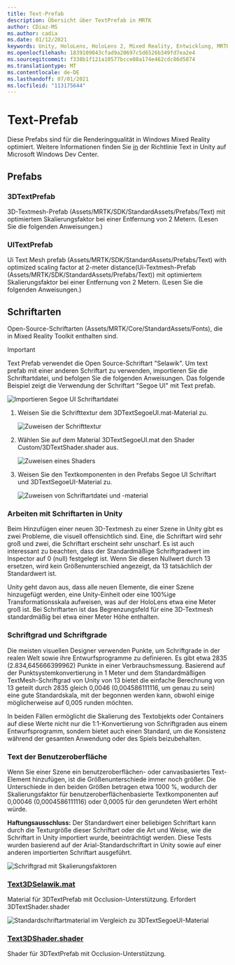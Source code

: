 ```yaml
---
title: Text-Prefab
description: Übersicht über TextPrefab in MRTK
author: CDiaz-MS
ms.author: cadia
ms.date: 01/12/2021
keywords: Unity, HoloLens, HoloLens 2, Mixed Reality, Entwicklung, MRTK, TMP,
ms.openlocfilehash: 1839109043cfad9a20697c5d6526b349fd7ea2e4
ms.sourcegitcommit: f338b1f121a10577bcce08a174e462cdc86d5874
ms.translationtype: MT
ms.contentlocale: de-DE
ms.lasthandoff: 07/01/2021
ms.locfileid: "113175644"
---
```

# <a name="text-prefab"></a>Text-Prefab

Diese Prefabs sind für die Renderingqualität in Windows Mixed Reality optimiert. Weitere Informationen finden Sie [in](/windows/mixed-reality/text-in-unity) der Richtlinie Text in Unity auf Microsoft Windows Dev Center.

## <a name="prefabs"></a>Prefabs

### <a name="3dtextprefab"></a>3DTextPrefab

3D-Textmesh-Prefab (Assets/MRTK/SDK/StandardAssets/Prefabs/Text) mit optimiertem Skalierungsfaktor bei einer Entfernung von 2 Metern. (Lesen Sie die folgenden Anweisungen.)

### <a name="uitextprefab"></a>UITextPrefab

Ui Text Mesh prefab (Assets/MRTK/SDK/StandardAssets/Prefabs/Text) with optimized scaling factor at 2-meter distance(Ui-Textmesh-Prefab (Assets/MRTK/SDK/StandardAssets/Prefabs/Text)) mit optimiertem Skalierungsfaktor bei einer Entfernung von 2 Metern. (Lesen Sie die folgenden Anweisungen.)

## <a name="fonts"></a>Schriftarten

Open-Source-Schriftarten (Assets/MRTK/Core/StandardAssets/Fonts), die in Mixed Reality Toolkit enthalten sind.

> [!IMPORTANT]
> Text Prefab verwendet die Open Source-Schriftart "Selawik". Um text prefab mit einer anderen Schriftart zu verwenden, importieren Sie die Schriftartdatei, und befolgen Sie die folgenden Anweisungen. Das folgende Beispiel zeigt die Verwendung der Schriftart "Segoe UI" mit Text prefab.

![Importieren Segoe UI Schriftartdatei](../images/text-prefab/TextPrefabInstructions01.png)

1. Weisen Sie die Schrifttextur dem 3DTextSegoeUI.mat-Material zu.

    ![Zuweisen der Schrifttextur](../images/text-prefab/TextPrefabInstructions02.png)

1. Wählen Sie auf dem Material 3DTextSegoeUI.mat den Shader Custom/3DTextShader.shader aus.

    ![Zuweisen eines Shaders](../images/text-prefab/TextPrefabInstructions03.png)

1. Weisen Sie den Textkomponenten in den Prefabs Segoe UI Schriftart und 3DTextSegoeUI-Material zu.

    ![Zuweisen von Schriftartdatei und -material](../images/text-prefab/TextPrefabInstructions04.png)

### <a name="working-with-fonts-in-unity"></a>Arbeiten mit Schriftarten in Unity

Beim Hinzufügen einer neuen 3D-Textmesh zu einer Szene in Unity gibt es zwei Probleme, die visuell offensichtlich sind. Eine, die Schriftart wird sehr groß und zwei, die Schriftart erscheint sehr unscharf. Es ist auch interessant zu beachten, dass der Standardmäßige Schriftgradwert im Inspector auf 0 (null) festgelegt ist. Wenn Sie diesen Nullwert durch 13 ersetzen, wird kein Größenunterschied angezeigt, da 13 tatsächlich der Standardwert ist.

Unity geht davon aus, dass alle neuen Elemente, die einer Szene hinzugefügt werden, eine Unity-Einheit oder eine 100%ige Transformationsskala aufweisen, was auf der HoloLens etwa eine Meter groß ist. Bei Schriftarten ist das Begrenzungsfeld für eine 3D-Textmesh standardmäßig bei etwa einer Meter Höhe enthalten.

### <a name="font-scale-and-font-sizes"></a>Schriftgrad und Schriftgrade

Die meisten visuellen Designer verwenden Punkte, um Schriftgrade in der realen Welt sowie ihre Entwurfsprogramme zu definieren. Es gibt etwa 2835 (2.834,645666399962) Punkte in einer Verbrauchsmessung. Basierend auf der Punktsystemkonvertierung in 1 Meter und dem Standardmäßigen TextMesh-Schriftgrad von Unity von 13 bietet die einfache Berechnung von 13 geteilt durch 2835 gleich 0,0046 (0,004586111116, um genau zu sein) eine gute Standardskala, mit der begonnen werden kann, obwohl einige möglicherweise auf 0,005 runden möchten.

In beiden Fällen ermöglicht die Skalierung des Textobjekts oder Containers auf diese Werte nicht nur die 1:1-Konvertierung von Schriftgraden aus einem Entwurfsprogramm, sondern bietet auch einen Standard, um die Konsistenz während der gesamten Anwendung oder des Spiels beizubehalten.

### <a name="ui-text"></a>Text der Benutzeroberfläche

Wenn Sie einer Szene ein benutzeroberflächen- oder canvasbasiertes Text-Element hinzufügen, ist die Größenunterschiede immer noch größer. Die Unterschiede in den beiden Größen betragen etwa 1000 %, wodurch der Skalierungsfaktor für benutzeroberflächenbasierte Textkomponenten auf 0,00046 (0,0004586111116) oder 0,0005 für den gerundeten Wert erhöht würde.

**Haftungsausschluss:** Der Standardwert einer beliebigen Schriftart kann durch die Texturgröße dieser Schriftart oder die Art und Weise, wie die Schriftart in Unity importiert wurde, beeinträchtigt werden. Diese Tests wurden basierend auf der Arial-Standardschriftart in Unity sowie auf einer anderen importierten Schriftart ausgeführt.

![Schriftgrad mit Skalierungsfaktoren](../images/text-prefab/TextPrefabInstructions07.png)

### <a name="text3dselawikmat"></a>[Text3DSelawik.mat](https://github.com/microsoft/MixedRealityToolkit-Unity/blob/main/Assets/MRTK/StandardAssets/Materials/)

Material für 3DTextPrefab mit Occlusion-Unterstützung. Erfordert 3DTextShader.shader

![Standardschriftartmaterial im Vergleich zu 3DTextSegoeUI-Material](../images/text-prefab/TextPrefabInstructions06.png)

### <a name="text3dshadershader"></a>[Text3DShader.shader](https://github.com/microsoft/MixedRealityToolkit-Unity/tree/main/Assets/MRTK/StandardAssets/Shaders)

Shader für 3DTextPrefab mit Occlusion-Unterstützung.
